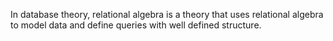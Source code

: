 In database theory, relational algebra is a theory that uses relational algebra to model data and define queries with well defined structure.